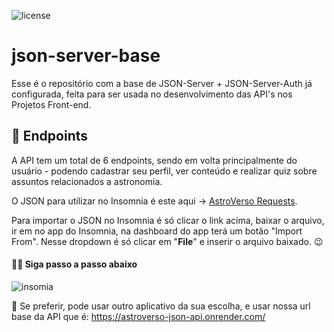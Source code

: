 ![license](https://img.shields.io/badge/json--server-api-white.svg?logo=json&labelColor=orange&color=white)

# json-server-base

Esse é o repositório com a base de JSON-Server + JSON-Server-Auth já configurada, feita para ser usada no desenvolvimento das API's nos Projetos Front-end.

## 📌 Endpoints

A API tem um total de 6 endpoints, sendo em volta principalmente do usuário - podendo cadastrar seu perfil, ver conteúdo e realizar quiz sobre assuntos relacionados a astronomia. <br/>

O JSON para utilizar no Insomnia é este aqui -> [AstroVerso Requests](https://mega.nz/file/mZFW1BRZ#i5WIpc3RQnQJYVbh_6UmhpDVhBzzW7UtM6dtE--A6YI).

Para importar o JSON no Insomnia é só clicar o link acima, baixar o arquivo, ir em no app do Insomnia, na dashboard do app terá um botão "Import From". Nesse dropdown é só clicar em "**File**" e inserir o arquivo baixado. 😉

#### 🧑‍💻 Siga passo a passo abaixo

![insomia](https://user-images.githubusercontent.com/86025015/199861317-f577c1af-de0c-4166-97a3-dca6fd01f635.gif)


🔗 Se preferir, pode usar outro aplicativo da sua escolha, e usar nossa url base da API que é: https://astroverso-json-api.onrender.com/
